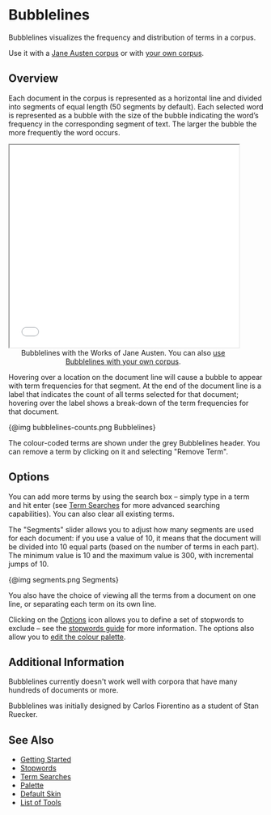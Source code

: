# Bubblelines

Bubblelines visualizes the frequency and distribution of terms in a corpus. 

Use it with a <a href="../?view=Bubblelines&corpus=austen" target="_blank">Jane Austen corpus</a> or with <a href="../?view=Bubblelines" target="_blank">your own corpus</a>.

## Overview

Each document in the corpus is represented as a horizontal line and divided into segments of equal length (50 segments by default). Each selected word is represented as a bubble with the size of the bubble indicating the word’s frequency in the corresponding segment of text. The larger the bubble the more frequently the word occurs.

<iframe src="../tool/Bubblelines/?corpus=austen&subtitle=The+Works+of+Jane+Austen" style="width: 90%; height: 400px;"></iframe>
<div style="width: 90%; text-align: center; margin-bottom: 1em;">Bubblelines with the Works of Jane Austen. You can also <a href="../?view=Bubblelines" target="_blank">use Bubblelines with your own corpus</a>.</div>

Hovering over a location on the document line will cause a bubble to appear with term frequencies for that segment. At the end of the document line is a label that indicates the count of all terms selected for that document; hovering over the label shows a break-down of the term frequencies for that document.

{@img bubblelines-counts.png Bubblelines}

The colour-coded terms are shown under the grey Bubblelines header. You can remove a term by clicking on it and selecting "Remove Term".

## Options

You can add more terms by using the search box – simply type in a term and hit enter (see [Term Searches](#!/guide/search) for more advanced searching capabilities). You can also clear all existing terms.

The "Segments" slider allows you to adjust how many segments are used for each document: if you use a value of 10, it means that the document will be divided into 10 equal parts (based on the number of terms in each part). The minimum value is 10 and the maximum value is 300, with incremental jumps of 10.

{@img segments.png Segments}  

You also have the choice of viewing all the terms from a document on one line, or separating each term on its own line.

Clicking on the [Options](#!/guide/options) icon allows you to define a set of stopwords to exclude – see the [stopwords guide](#!/guide/stopwords) for more information. The options also allow you to [edit the colour palette](#!/guide/palette).

## Additional Information

Bubblelines currently doesn't work well with corpora that have many hundreds of documents or more.

Bubblelines was initially designed by Carlos Fiorentino as a student of Stan Ruecker.

## See Also

- [Getting Started](#!/guide/start)
- [Stopwords](#!/guide/stopwords)
- [Term Searches](#!/guide/search)
- [Palette](#!/guide/palette)
- [Default Skin](#!/guide/skins-section-default-skin)
- [List of Tools](#!/guide/tools)
